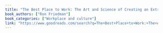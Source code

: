 ```yaml
---
title: "The Best Place to Work: The Art and Science of Creating an Extraordinary Workplace"
book_authors: ["Ron Friedman"]
book_categories: ["Workplace and culture"]
link: "https://www.goodreads.com/search?q=The+Best+Place+to+Work:+The+Art+and+Science+of+Creating+an+Extraordinary+Workplace+Ron+Friedman"
---
```

